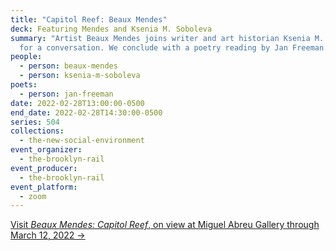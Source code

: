 ```yaml
---
title: "Capitol Reef: Beaux Mendes"
deck: Featuring Mendes and Ksenia M. Soboleva
summary: "Artist Beaux Mendes joins writer and art historian Ksenia M. Soboleva
  for a conversation. We conclude with a poetry reading by Jan Freeman. "
people:
  - person: beaux-mendes
  - person: ksenia-m-soboleva
poets:
  - person: jan-freeman
date: 2022-02-28T13:00:00-0500
end_date: 2022-02-28T14:30:00-0500
series: 504
collections:
  - the-new-social-environment
event_organizer:
  - the-brooklyn-rail
event_producer:
  - the-brooklyn-rail
event_platform:
  - zoom
---
```

[Visit *Beaux Mendes: Capitol Reef*, on view at Miguel Abreu Gallery through March 12, 2022 →](https://miguelabreugallery.com/exhibitions/capitol-reef/)